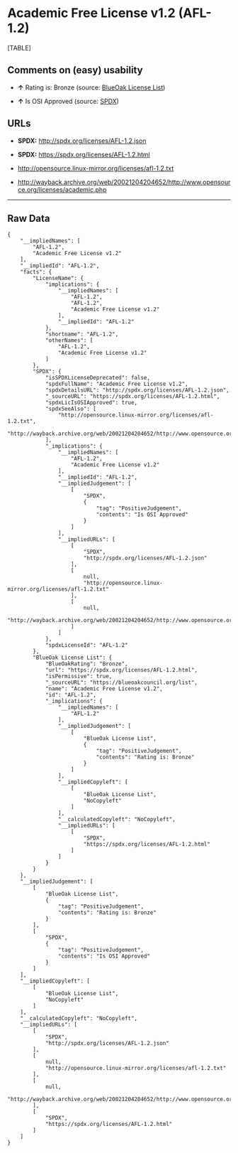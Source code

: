 Academic Free License v1.2 (AFL-1.2)
====================================

[TABLE]

Comments on (easy) usability
----------------------------

-   **↑** Rating is: Bronze (source: [BlueOak License
    List](https://blueoakcouncil.org/list "BlueOak License List"))

-   **↑** Is OSI Approved (source:
    [SPDX](https://spdx.org/licenses/AFL-1.2.html "SPDX"))

URLs
----

-   **SPDX:** http://spdx.org/licenses/AFL-1.2.json

-   **SPDX:** https://spdx.org/licenses/AFL-1.2.html

-   http://opensource.linux-mirror.org/licenses/afl-1.2.txt

-   http://wayback.archive.org/web/20021204204652/http://www.opensource.org/licenses/academic.php

------------------------------------------------------------------------

Raw Data
--------

    {
        "__impliedNames": [
            "AFL-1.2",
            "Academic Free License v1.2"
        ],
        "__impliedId": "AFL-1.2",
        "facts": {
            "LicenseName": {
                "implications": {
                    "__impliedNames": [
                        "AFL-1.2",
                        "AFL-1.2",
                        "Academic Free License v1.2"
                    ],
                    "__impliedId": "AFL-1.2"
                },
                "shortname": "AFL-1.2",
                "otherNames": [
                    "AFL-1.2",
                    "Academic Free License v1.2"
                ]
            },
            "SPDX": {
                "isSPDXLicenseDeprecated": false,
                "spdxFullName": "Academic Free License v1.2",
                "spdxDetailsURL": "http://spdx.org/licenses/AFL-1.2.json",
                "_sourceURL": "https://spdx.org/licenses/AFL-1.2.html",
                "spdxLicIsOSIApproved": true,
                "spdxSeeAlso": [
                    "http://opensource.linux-mirror.org/licenses/afl-1.2.txt",
                    "http://wayback.archive.org/web/20021204204652/http://www.opensource.org/licenses/academic.php"
                ],
                "_implications": {
                    "__impliedNames": [
                        "AFL-1.2",
                        "Academic Free License v1.2"
                    ],
                    "__impliedId": "AFL-1.2",
                    "__impliedJudgement": [
                        [
                            "SPDX",
                            {
                                "tag": "PositiveJudgement",
                                "contents": "Is OSI Approved"
                            }
                        ]
                    ],
                    "__impliedURLs": [
                        [
                            "SPDX",
                            "http://spdx.org/licenses/AFL-1.2.json"
                        ],
                        [
                            null,
                            "http://opensource.linux-mirror.org/licenses/afl-1.2.txt"
                        ],
                        [
                            null,
                            "http://wayback.archive.org/web/20021204204652/http://www.opensource.org/licenses/academic.php"
                        ]
                    ]
                },
                "spdxLicenseId": "AFL-1.2"
            },
            "BlueOak License List": {
                "BlueOakRating": "Bronze",
                "url": "https://spdx.org/licenses/AFL-1.2.html",
                "isPermissive": true,
                "_sourceURL": "https://blueoakcouncil.org/list",
                "name": "Academic Free License v1.2",
                "id": "AFL-1.2",
                "_implications": {
                    "__impliedNames": [
                        "AFL-1.2"
                    ],
                    "__impliedJudgement": [
                        [
                            "BlueOak License List",
                            {
                                "tag": "PositiveJudgement",
                                "contents": "Rating is: Bronze"
                            }
                        ]
                    ],
                    "__impliedCopyleft": [
                        [
                            "BlueOak License List",
                            "NoCopyleft"
                        ]
                    ],
                    "__calculatedCopyleft": "NoCopyleft",
                    "__impliedURLs": [
                        [
                            "SPDX",
                            "https://spdx.org/licenses/AFL-1.2.html"
                        ]
                    ]
                }
            }
        },
        "__impliedJudgement": [
            [
                "BlueOak License List",
                {
                    "tag": "PositiveJudgement",
                    "contents": "Rating is: Bronze"
                }
            ],
            [
                "SPDX",
                {
                    "tag": "PositiveJudgement",
                    "contents": "Is OSI Approved"
                }
            ]
        ],
        "__impliedCopyleft": [
            [
                "BlueOak License List",
                "NoCopyleft"
            ]
        ],
        "__calculatedCopyleft": "NoCopyleft",
        "__impliedURLs": [
            [
                "SPDX",
                "http://spdx.org/licenses/AFL-1.2.json"
            ],
            [
                null,
                "http://opensource.linux-mirror.org/licenses/afl-1.2.txt"
            ],
            [
                null,
                "http://wayback.archive.org/web/20021204204652/http://www.opensource.org/licenses/academic.php"
            ],
            [
                "SPDX",
                "https://spdx.org/licenses/AFL-1.2.html"
            ]
        ]
    }